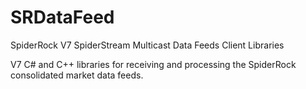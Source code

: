 # SRDataFeed
SpiderRock V7 SpiderStream Multicast Data Feeds Client Libraries

V7 C# and C++ libraries for receiving and processing the SpiderRock consolidated market data feeds.


